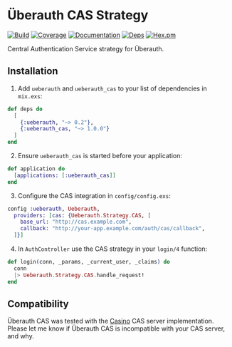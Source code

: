 # Überauth CAS Strategy

[![Build](https://travis-ci.org/marceldegraaf/ueberauth_cas.svg?branch=master)](https://travis-ci.org/marceldegraaf/ueberauth_cas)
[![Coverage](https://coveralls.io/repos/github/marceldegraaf/ueberauth_cas/badge.svg?branch=master)](https://coveralls.io/github/marceldegraaf/ueberauth_cas?branch=master)
[![Documentation](http://inch-ci.org/github/marceldegraaf/ueberauth_cas.svg)](http://inch-ci.org/github/marceldegraaf/ueberauth_cas)
[![Deps](https://beta.hexfaktor.org/badge/all/github/marceldegraaf/ueberauth_cas.svg)](https://beta.hexfaktor.org/github/marceldegraaf/ueberauth_cas)
[![Hex.pm](https://img.shields.io/hexpm/v/ueberauth_cas.svg?maxAge=2592000)](https://hex.pm/packages/ueberauth_cas)

Central Authentication Service strategy for Überauth.

## Installation

  1. Add `ueberauth` and `ueberauth_cas` to your list of dependencies in `mix.exs`:

  ```elixir
  def deps do
    [
      {:ueberauth, "~> 0.2"},
      {:ueberauth_cas, "~> 1.0.0"}
    ]
  end
 ```

  2. Ensure `ueberauth_cas` is started before your application:

  ```elixir
  def application do
    [applications: [:ueberauth_cas]]
  end
  ```

  3. Configure the CAS integration in `config/config.exs`:

  ```elixir
  config :ueberauth, Ueberauth,
    providers: [cas: {Ueberauth.Strategy.CAS, [
      base_url: "http://cas.example.com",
      callback: "http://your-app.example.com/auth/cas/callback",
    ]}]
  ```

  4. In `AuthController` use the CAS strategy in your `login/4` function:

  ```elixir
  def login(conn, _params, _current_user, _claims) do
    conn
    |> Ueberauth.Strategy.CAS.handle_request!
  end
  ```

## Compatibility

Überauth CAS was tested with the [Casino](http://casino.rbcas.com/) CAS server
implementation. Please let me know if Überauth CAS is incompatible with your CAS
server, and why.
